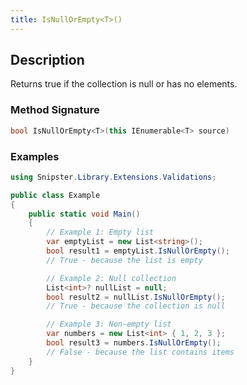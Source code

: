 ```yaml
---
title: IsNullOrEmpty<T>()
---
```


## Description
Returns true if the collection is null or has no elements.

### Method Signature

```csharp
bool IsNullOrEmpty<T>(this IEnumerable<T> source)
```
### Examples

```csharp
using Snipster.Library.Extensions.Validations;

public class Example
{
    public static void Main()
    {
        // Example 1: Empty list
        var emptyList = new List<string>();
        bool result1 = emptyList.IsNullOrEmpty(); 
        // True - because the list is empty

        // Example 2: Null collection
        List<int>? nullList = null;
        bool result2 = nullList.IsNullOrEmpty(); 
        // True - because the collection is null

        // Example 3: Non-empty list
        var numbers = new List<int> { 1, 2, 3 };
        bool result3 = numbers.IsNullOrEmpty(); 
        // False - because the list contains items
    }
}
```